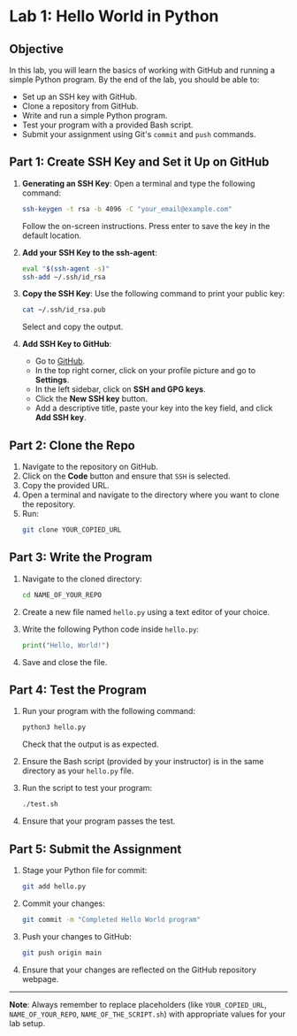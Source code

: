# Lab 1: Hello World in Python

## Objective
In this lab, you will learn the basics of working with GitHub and running a simple Python program. By the end of the lab, you should be able to:

- Set up an SSH key with GitHub.
- Clone a repository from GitHub.
- Write and run a simple Python program.
- Test your program with a provided Bash script.
- Submit your assignment using Git's `commit` and `push` commands.

## Part 1: Create SSH Key and Set it Up on GitHub

1. **Generating an SSH Key**: 
   Open a terminal and type the following command:
   ```bash
   ssh-keygen -t rsa -b 4096 -C "your_email@example.com"
   ```
   Follow the on-screen instructions. Press enter to save the key in the default location. 

2. **Add your SSH Key to the ssh-agent**:
   ```bash
   eval "$(ssh-agent -s)"
   ssh-add ~/.ssh/id_rsa
   ```

3. **Copy the SSH Key**:
   Use the following command to print your public key:
   ```bash
   cat ~/.ssh/id_rsa.pub
   ```
   Select and copy the output.

4. **Add SSH Key to GitHub**:
   - Go to [GitHub](https://github.com/).
   - In the top right corner, click on your profile picture and go to **Settings**.
   - In the left sidebar, click on **SSH and GPG keys**.
   - Click the **New SSH key** button.
   - Add a descriptive title, paste your key into the key field, and click **Add SSH key**.

## Part 2: Clone the Repo

1. Navigate to the repository on GitHub.
2. Click on the **Code** button and ensure that `SSH` is selected.
3. Copy the provided URL.
4. Open a terminal and navigate to the directory where you want to clone the repository.
5. Run:
   ```bash
   git clone YOUR_COPIED_URL
   ```

## Part 3: Write the Program

1. Navigate to the cloned directory:
   ```bash
   cd NAME_OF_YOUR_REPO
   ```

2. Create a new file named `hello.py` using a text editor of your choice.

3. Write the following Python code inside `hello.py`:
   ```python
   print("Hello, World!")
   ```

4. Save and close the file.

## Part 4: Test the Program

1. Run your program with the following command:
   ```bash
   python3 hello.py
   ```

   Check that the output is as expected.

2. Ensure the Bash script (provided by your instructor) is in the same directory as your `hello.py` file.
   
3. Run the script to test your program:
   ```bash
   ./test.sh
   ```

4. Ensure that your program passes the test.

## Part 5: Submit the Assignment

1. Stage your Python file for commit:
   ```bash
   git add hello.py
   ```

2. Commit your changes:
   ```bash
   git commit -m "Completed Hello World program"
   ```

3. Push your changes to GitHub:
   ```bash
   git push origin main
   ```

4. Ensure that your changes are reflected on the GitHub repository webpage.

---

**Note**: Always remember to replace placeholders (like `YOUR_COPIED_URL`, `NAME_OF_YOUR_REPO`, `NAME_OF_THE_SCRIPT.sh`) with appropriate values for your lab setup.
